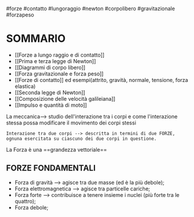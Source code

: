 #forze #contatto #lungoraggio #newton #corpolibero #gravitazionale #forzapeso 
# SOMMARIO
- [[Forze a lungo raggio e di contatto]]
- [[Prima e terza legge di Newton]]
- [[Diagrammi di corpo libero]]
- [[Forza gravitazionale e forza peso]]
- [[Forze di contatto]] ed esempi(attrito, gravità, normale, tensione, forza elastica)
- [[Seconda legge di Newton]]
- [[Composizione delle velocità galileiana]]
- [[Impulso e quantità di moto]]

La meccanica--> studio dell'interazione tra i corpi e come l'interazione stessa possa modificare il movimento dei corpi stessi

	Interazione tra due corpi --> descritta in termini di due FORZE, 
	ognuna esercitata su ciascuno dei due corpi in questione.

La Forza è una ==grandezza vettoriale==

## FORZE FONDAMENTALI

- Forza di gravità --> agisce tra due masse (ed è la più debole);
- Forza elettromagnetica --> agisce tra particelle cariche;
- Forza forte --> contribuisce a tenere insieme i nuclei (più forte tra le quattro);
- Forza debole;




